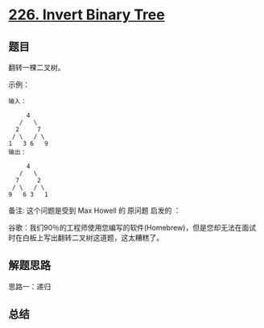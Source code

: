 # [226. Invert Binary Tree](https://leetcode-cn.com/problems/invert-binary-tree/)

## 题目

翻转一棵二叉树。

示例：

```
输入：

     4
   /   \
  2     7
 / \   / \
1   3 6   9
输出：

     4
   /   \
  7     2
 / \   / \
9   6 3   1
```

备注:
这个问题是受到 Max Howell 的 原问题 启发的 ：

谷歌：我们90％的工程师使用您编写的软件(Homebrew)，但是您却无法在面试时在白板上写出翻转二叉树这道题，这太糟糕了。


## 解题思路


思路一：递归


## 总结